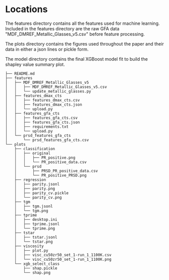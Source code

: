 # Locations

The features directory contains all the features used for machine learning. Included in the features directory are the raw GFA data "MDF_DMREF_Metallic_Glasses_v5.csv" before feature processing.

The plots directory contains the figures used throughout the paper and their data in either a json lines or pickle form.

The model directory contains the final XGBoost model fit to build the shapley value summary plot.

```
├── README.md
├── features
│   ├── MDF_DMREF_Metallic_Glasses_v5
│   │   ├── MDF_DMREF_Metallic_Glasses_v5.csv
│   │   └── update_metallic_glasses.py
│   ├── features_dmax_cts
│   │   ├── features_dmax_cts.csv
│   │   ├── features_dmax_cts.json
│   │   └── upload.py
│   ├── features_gfa_cts
│   │   ├── features_gfa_cts.csv
│   │   ├── features_gfa_cts.json
│   │   ├── requirements.txt
│   │   └── upload.py
│   └── prsd_features_gfa_cts
│       └── prsd_features_gfa_cts.csv
└── plots
    ├── classification
    │   ├── original
    │   │   ├── PR_positive.png
    │   │   └── PR_positive_data.csv
    │   └── prsd
    │       ├── PRSD_PR_positive_data.csv
    │       └── PR_positive_PRSD.png
    ├── regression
    │   ├── parity.jsonl
    │   ├── parity.png
    │   ├── parity_cv.pickle
    │   └── parity_cv.png
    ├── tgm
    │   ├── tgm.jsonl
    │   └── tgm.png
    ├── tprime
    │   ├── desktop.ini
    │   ├── tprime.jsonl
    │   └── tprime.png
    ├── tstar
    │   ├── tstar.jsonl
    │   └── tstar.png
    ├── viscosity
    │   ├── plot.py
    │   ├── visc_cu50zr50_set_1-run_1_1100K.csv
    │   └── visc_cu50zr50_set_1-run_1_1100K.png
    └── xgb_select_class
        ├── shap.pickle
        └── shap.png

```
